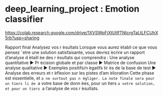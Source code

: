 # deep_learning_project : Emotion classifier

https://colab.research.google.com/drive/1XVSWpFjXtUIIfTNIcrgTaLtLFCUhX5rb?usp=sharing


Rapport final
Analysez vos r ́esultats
Lorsque vous aurez  ́etabli ce que vous pensez ˆetre une solution
satisfaisante, vous devrez  ́ecrire un rapport d’analyse d ́etaill ́ee des
r ́esultats qui comprendra :
Une analyse quantitative
▶ Pr ́ecision globale et par classe
▶ Matrice de confusion
Une analyse qualitative
▶ Exemples positifs/n ́egatifs tir ́es de la base de test
▶ Analyse des erreurs et r ́eflexion sur les pistes d’am ́elioration
Cette phase est essentielle, et `a ne surtout pas n ́egliger.
La note finale sera pour un tiers li ́ee `a votre base de donn ́ees, pour
un tiers `a votre solution, et pour un tiers `a l’analyse de vos r ́esultats.

